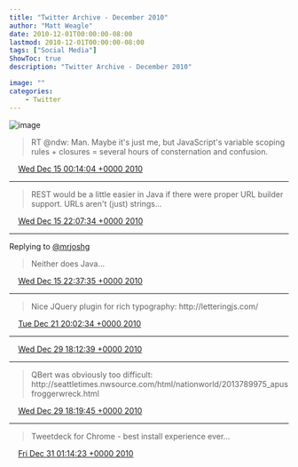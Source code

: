 ```yaml
---
title: "Twitter Archive - December 2010"
author: "Matt Weagle"
date: 2010-12-01T00:00:00-08:00
lastmod: 2010-12-01T00:00:00-08:00
tags: ["Social Media"]
ShowToc: true
description: "Twitter Archive - December 2010"

image: ""
categories: 
    - Twitter
---
```

![image](/sadtwitterbird3.jpg)

> RT @ndw: Man\. Maybe it's just me, but JavaScript's variable scoping rules \+ closures \= several hours of consternation and confusion\.

<img src="./media/tweet.ico" width="12" /> [Wed Dec 15 00:14:04 +0000 2010](https://twitter.com/mweagle/status/14835547809783808)

----

> REST would be a little easier in Java if there were proper URL builder support\.  URLs aren't \(just\) strings\.\.\.

<img src="./media/tweet.ico" width="12" /> [Wed Dec 15 22:07:34 +0000 2010](https://twitter.com/mweagle/status/15166099452592128)

----

Replying to [@mrjoshg](https://twitter.com/mrjoshg/status/15170084091723776)

> Neither does Java\.\.\.

<img src="./media/tweet.ico" width="12" /> [Wed Dec 15 22:37:35 +0000 2010](https://twitter.com/mweagle/status/15173654216187904)

----

> Nice JQuery plugin for rich typography: http://letteringjs\.com/

<img src="./media/tweet.ico" width="12" /> [Tue Dec 21 20:02:34 +0000 2010](https://twitter.com/mweagle/status/17308968036605953)

----

<img src="./media/tweet.ico" width="12" /> [Wed Dec 29 18:12:39 +0000 2010](https://twitter.com/mweagle/status/20180410306662401)

----

> QBert was obviously too difficult: http://seattletimes\.nwsource\.com/html/nationworld/2013789975\_apusfroggerwreck\.html

<img src="./media/tweet.ico" width="12" /> [Wed Dec 29 18:19:45 +0000 2010](https://twitter.com/mweagle/status/20182199475118081)

----

> Tweetdeck for Chrome \- best install experience ever\.\.\.

<img src="./media/tweet.ico" width="12" /> [Fri Dec 31 01:14:23 +0000 2010](https://twitter.com/mweagle/status/20648932270936065)